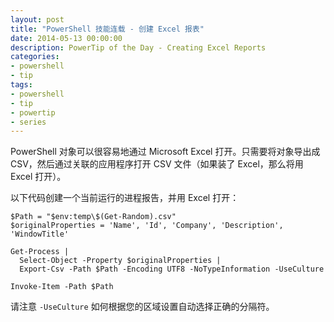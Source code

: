 ```yaml
---
layout: post
title: "PowerShell 技能连载 - 创建 Excel 报表"
date: 2014-05-13 00:00:00
description: PowerTip of the Day - Creating Excel Reports
categories:
- powershell
- tip
tags:
- powershell
- tip
- powertip
- series
---
```

PowerShell 对象可以很容易地通过 Microsoft Excel 打开。只需要将对象导出成 CSV，然后通过关联的应用程序打开 CSV 文件（如果装了 Excel，那么将用 Excel 打开）。

以下代码创建一个当前运行的进程报告，并用 Excel 打开：

    $Path = "$env:temp\$(Get-Random).csv"
    $originalProperties = 'Name', 'Id', 'Company', 'Description', 'WindowTitle'

    Get-Process |
      Select-Object -Property $originalProperties |
      Export-Csv -Path $Path -Encoding UTF8 -NoTypeInformation -UseCulture

    Invoke-Item -Path $Path

请注意 `-UseCulture` 如何根据您的区域设置自动选择正确的分隔符。

<!--本文国际来源：[Creating Excel Reports](http://community.idera.com/powershell/powertips/b/tips/posts/creating-excel-reports)-->
